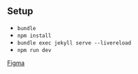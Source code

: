 ## Setup

- `bundle`
- `npm install`
- `bundle exec jekyll serve --livereload`
- `npm run dev`

[Figma](https://www.figma.com/file/ODr7qTRKQCgzN4hdv93Db5/EasyUni-website?node-id=1%3A4&t=bggSKAd0C7geADi9-0)
